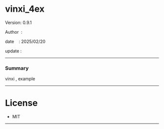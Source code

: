 ﻿# vinxi_4ex

 Version: 0.9.1

 Author  : 

 date    : 2025/02/20 

 update  :

***
### Summary

vinxi , example

***
# License

* MIT

***

